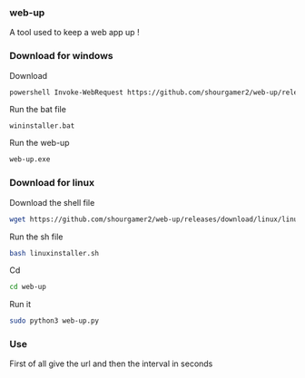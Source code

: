 ### web-up
A tool used to keep a web app up !
### Download for windows
Download
```sh
powershell Invoke-WebRequest https://github.com/shourgamer2/web-up/releases/download/wininstaller/wininstaller.bat -OutFile .\wininstaller.bat
```
Run the bat file
```
wininstaller.bat
```
Run the web-up
```sh
web-up.exe
```
### Download for linux
Download the shell file
```sh
wget https://github.com/shourgamer2/web-up/releases/download/linux/linuxinstaller.sh
```
Run the sh file
```sh
bash linuxinstaller.sh
```
Cd
```sh
cd web-up
```
Run it
```sh
sudo python3 web-up.py
```
### Use
First of all give the url and then the interval in seconds
